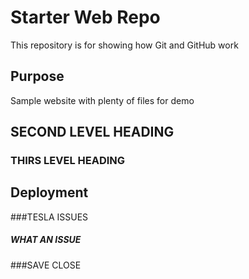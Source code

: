 # Starter Web Repo

This repository is for showing how Git and GitHub work

## Purpose

Sample website with plenty of files for demo
## SECOND LEVEL HEADING

### THIRS LEVEL HEADING


## Deployment



###TESLA ISSUES

##### WHAT AN ISSUE



###SAVE CLOSE
